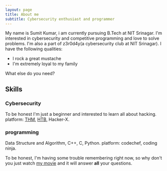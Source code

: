 ```yaml
---
layout: page
title: About me
subtitle: Cybersecurity enthusiast and programmer
---
```


My name is Sumit Kumar, i am currently pursuing B.Tech at NIT Srinagar. I'm interested in cybersecurity and competitive programming and love to solve problems. I'm also a part of z3r0d4y(a cybersecurity club at NIT Srinagar). I have the following qualities:

- I rock a great mustache
- I'm extremely loyal to my family

What else do you need?

## Skills

### Cybersecurity
To be honest I'm just a beginner and interested to learn all about hacking.
platform: [THM](https://tryhackme.com), [HTB](https://www.hackthebox.com), Hacker-X.

### programming
Data Structure and Algorithm, C++, C, Python.
platform: codechef, coding ninja.

To be honest, I'm having some trouble remembering right now, so why don't you just watch [my movie](https://en.wikipedia.org/wiki/The_Princess_Bride_%28film%29) and it will answer **all** your questions.
